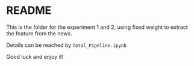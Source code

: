 # README
This is the folder for the experiment 1 and 2, using fixed weight to extract the feature from the news.<br>

Details can be reached by `Total_Pipeline.ipynb`<br>

Good luck and enjoy it!
